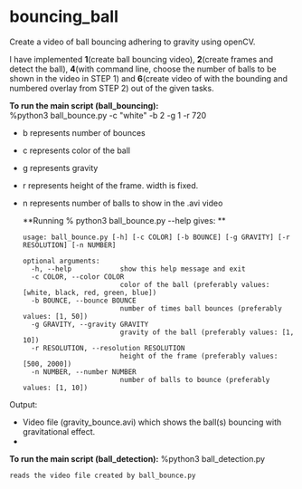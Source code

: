 # bouncing_ball
Create a video of ball bouncing adhering to gravity using openCV.

I have implemented **1**(create ball bouncing video), **2**(create frames and detect the ball), **4**(with command line, choose the number of balls to be shown in the video in STEP 1) and **6**(create video of with the bounding and numbered overlay from STEP 2) out of the given tasks.


**To run the main script (ball_bouncing):**<br>
  %python3 ball_bounce.py -c "white" -b 2 -g 1 -r 720
  - b represents number of bounces
  - c represents color of the ball
  - g represents gravity
  - r represents height of the frame. width is fixed.
  - n represents number of balls to show in the .avi video

    **Running % python3 ball_bounce.py --help gives: **
    
        usage: ball_bounce.py [-h] [-c COLOR] [-b BOUNCE] [-g GRAVITY] [-r RESOLUTION] [-n NUMBER]
        
        optional arguments:
          -h, --help            show this help message and exit
          -c COLOR, --color COLOR
                                color of the ball (preferably values: [white, black, red, green, blue])
          -b BOUNCE, --bounce BOUNCE
                                number of times ball bounces (preferably values: [1, 50])
          -g GRAVITY, --gravity GRAVITY
                                gravity of the ball (preferably values: [1, 10])
          -r RESOLUTION, --resolution RESOLUTION
                                height of the frame (preferably values: [500, 2000])
          -n NUMBER, --number NUMBER
                                number of balls to bounce (preferably values: [1, 10])

  Output:
  - Video file (gravity_bounce.avi) which shows the ball(s) bouncing with gravitational effect.
  - 
           

**To run the main script (ball_detection):**
    %python3 ball_detection.py
    
    reads the video file created by ball_bounce.py 
